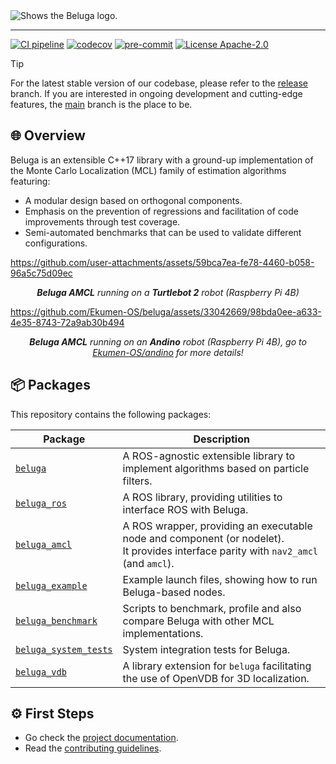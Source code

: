 <picture>
  <source media="(prefers-color-scheme: dark)" srcset="https://github.com/Ekumen-OS/beluga/assets/33042669/45f1d364-4c93-48b8-8912-f5b879ecc76a">
  <source media="(prefers-color-scheme: light)" srcset="https://github.com/Ekumen-OS/beluga/assets/33042669/83b32f5b-9102-4266-83bd-33c0427cb208">
  <img alt="Shows the Beluga logo." src="https://github.com/Ekumen-OS/beluga/assets/33042669/83b32f5b-9102-4266-83bd-33c0427cb208">
</picture>

---

[![CI pipeline](https://github.com/Ekumen-OS/beluga/actions/workflows/ci_pipeline.yml/badge.svg?branch=main)](https://github.com/Ekumen-OS/beluga/actions/workflows/ci_pipeline.yml?query=branch:main)
[![codecov](https://codecov.io/gh/Ekumen-OS/beluga/branch/main/graph/badge.svg?token=rK7BNC5giK)](https://codecov.io/gh/Ekumen-OS/beluga)
[![pre-commit](https://img.shields.io/badge/pre--commit-enabled-brightgreen?logo=pre-commit)](https://github.com/pre-commit/pre-commit)
[![License Apache-2.0](https://img.shields.io/badge/license-Apache--2.0-blue.svg)](LICENSE)

> [!TIP]
> For the latest stable version of our codebase, please refer to the [release](https://github.com/Ekumen-OS/beluga/tree/release) branch.
> If you are interested in ongoing development and cutting-edge features, the [main](https://github.com/Ekumen-OS/beluga/tree/main) branch is the place to be.

## 🌐 Overview

Beluga is an extensible C++17 library with a ground-up implementation of the Monte Carlo Localization (MCL) family of estimation algorithms featuring:

- A modular design based on orthogonal components.
- Emphasis on the prevention of regressions and facilitation of code improvements through test coverage.
- Semi-automated benchmarks that can be used to validate different configurations.

https://github.com/user-attachments/assets/59bca7ea-fe78-4460-b058-96a5c75d09ec

<p align="center"><i><b>Beluga AMCL</b> running on a <b>Turtlebot 2</b> robot (Raspberry Pi 4B)</i></p>

https://github.com/Ekumen-OS/beluga/assets/33042669/98bda0ee-a633-4e35-8743-72a9ab30b494

<p align="center"><i><b>Beluga AMCL</b> running on an <b>Andino</b> robot (Raspberry Pi 4B), go to <a href="https://github.com/Ekumen-OS/andino">Ekumen-OS/andino</a> for more details!</i></p>

## 📦 Packages

This repository contains the following packages:

| Package                                      | Description                                                                                                             |
|----------------------------------------------| ------------------------------------------------------------------------------------------------------------------------|
| [`beluga`](beluga)                           | A ROS-agnostic extensible library to implement algorithms based on particle filters.                                    |
| [`beluga_ros`](beluga)                       | A ROS library, providing utilities to interface ROS with Beluga.                                                        |
| [`beluga_amcl`](beluga_amcl)                 | A ROS wrapper, providing an executable node and component (or nodelet).<br> It provides interface parity with `nav2_amcl` (and `amcl`). |
| [`beluga_example`](beluga_example)           | Example launch files, showing how to run Beluga-based nodes.                                                            |
| [`beluga_benchmark`](beluga_benchmark)       | Scripts to benchmark, profile and also compare Beluga with other MCL implementations.                                   |
| [`beluga_system_tests`](beluga_system_tests) | System integration tests for Beluga.                                                                                    |
| [`beluga_vdb`](beluga_vdb) | A library extension for `beluga` facilitating the use of OpenVDB for 3D localization.                                                                                    |

## ⚙️ First Steps

- Go check the [project documentation](https://ekumen-os.github.io/beluga).
- Read the [contributing guidelines](CONTRIBUTING.md).
